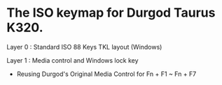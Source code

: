 # The ISO keymap for Durgod Taurus K320.

Layer 0 : Standard ISO 88 Keys TKL layout (Windows)

Layer 1 : Media control and Windows lock key
- Reusing Durgod's Original Media Control for Fn + F1 ~ Fn + F7

